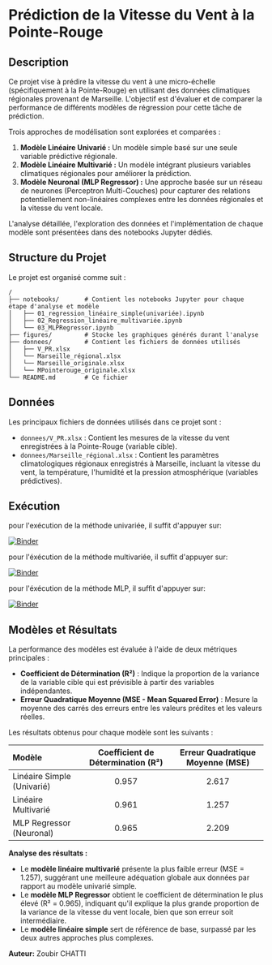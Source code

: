 # Prédiction de la Vitesse du Vent à la Pointe-Rouge

## Description

Ce projet vise à prédire la vitesse du vent à une micro-échelle (spécifiquement à la Pointe-Rouge) en utilisant des données climatiques régionales provenant de Marseille. L'objectif est d'évaluer et de comparer la performance de différents modèles de régression pour cette tâche de prédiction.

Trois approches de modélisation sont explorées et comparées :

1.  **Modèle Linéaire Univarié :** Un modèle simple basé sur une seule variable prédictive régionale.
2.  **Modèle Linéaire Multivarié :** Un modèle intégrant plusieurs variables climatiques régionales pour améliorer la prédiction.
3.  **Modèle Neuronal (MLP Regressor) :** Une approche basée sur un réseau de neurones (Perceptron Multi-Couches) pour capturer des relations potentiellement non-linéaires complexes entre les données régionales et la vitesse du vent locale.

L'analyse détaillée, l'exploration des données et l'implémentation de chaque modèle sont présentées dans des notebooks Jupyter dédiés.

## Structure du Projet

Le projet est organisé comme suit :

```
/
├── notebooks/       # Contient les notebooks Jupyter pour chaque étape d'analyse et modèle
│   ├── 01_regression_linéaire_simple(univariée).ipynb
│   ├── 02_Regression_linéaire_multivariée.ipynb
│   └── 03_MLPRegressor.ipynb
├── figures/         # Stocke les graphiques générés durant l'analyse
├── donnees/         # Contient les fichiers de données utilisés
│   ├── V_PR.xlsx
│   └── Marseille_régional.xlsx
│   └── Marseille_originale.xlsx
│   └── MPointerouge_originale.xlsx
└── README.md        # Ce fichier
```


## Données

Les principaux fichiers de données utilisés dans ce projet sont :

*   `donnees/V_PR.xlsx` : Contient les mesures de la vitesse du vent enregistrées à la Pointe-Rouge (variable cible).
*   `donnees/Marseille_régional.xlsx` : Contient les paramètres climatologiques régionaux enregistrés à Marseille, incluant la vitesse du vent, la température, l'humidité et la pression atmosphérique (variables prédictives).
## Exécution 
pour l'exécution de la méthode univariée, il suffit d'appuyer sur:

[![Binder](https://mybinder.org/badge_logo.svg)](https://mybinder.org/v2/gh/ZoubirCHATTI/Prediction-de-la-vitesse-du-vent/HEAD?filepath=notebooks/01_regression_lineaire_simple_univariee.ipynb)

pour l'éxécution de la méthode multivariée, il suffit d'appuyer sur:

[![Binder](https://mybinder.org/badge_logo.svg)](https://mybinder.org/v2/gh/ZoubirCHATTI/Prediction-de-la-vitesse-du-vent/HEAD?filepath=notebooks/02_Regression_lin%C3%A9aire_multivari%C3%A9e.ipynb)


pour l'éxécution de la méthode MLP, il suffit d'appuyer sur:

[![Binder](https://mybinder.org/badge_logo.svg)](https://mybinder.org/v2/gh/ZoubirCHATTI/Prediction-de-la-vitesse-du-vent/HEAD?filepath=notebooks/03_MLPRegressor.ipynb)



## Modèles et Résultats

La performance des modèles est évaluée à l'aide de deux métriques principales :

*   **Coefficient de Détermination (R²)** : Indique la proportion de la variance de la variable cible qui est prévisible à partir des variables indépendantes.
*   **Erreur Quadratique Moyenne (MSE - Mean Squared Error)** : Mesure la moyenne des carrés des erreurs entre les valeurs prédites et les valeurs réelles.

Les résultats obtenus pour chaque modèle sont les suivants :

| Modèle                   | Coefficient de Détermination (R²) | Erreur Quadratique Moyenne (MSE) |
| :----------------------- | :-------------------------------: | :------------------------------: |
| Linéaire Simple (Univarié) | 0.957                             | 2.617                            |
| Linéaire Multivarié      | 0.961                             | 1.257                            |
| MLP Regressor (Neuronal) | 0.965                             | 2.209                            |

**Analyse des résultats :**

*   Le **modèle linéaire multivarié** présente la plus faible erreur (MSE = 1.257), suggérant une meilleure adéquation globale aux données par rapport au modèle univarié simple.
*   Le **modèle MLP Regressor** obtient le coefficient de détermination le plus élevé (R² = 0.965), indiquant qu'il explique la plus grande proportion de la variance de la vitesse du vent locale, bien que son erreur soit intermédiaire.
*   Le **modèle linéaire simple** sert de référence de base, surpassé par les deux autres approches plus complexes.

**Auteur:** Zoubir CHATTI

